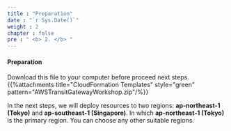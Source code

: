 ```yaml
---
title : "Preparation"
date : "`r Sys.Date()`"
weight : 2
chapter : false
pre : " <b> 2. </b> "
---
```


#### Preparation
Download this file to your computer before proceed next steps.
{{%attachments title="CloudFormation Templates" style="green" pattern="AWSTransitGatewayWorkshop.zip"/%}}

In the next steps, we will deploy resources to two regions: **ap-northeast-1 (Tokyo)** and
**ap-southeast-1 (Singapore)**. In which **ap-northeast-1 (Tokyo)** is the primary region. 
You can choose any other suitable regions.
